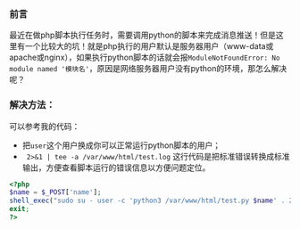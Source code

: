 ### 前言
最近在做php脚本执行任务时，需要调用python的脚本来完成消息推送！但是这里有一个比较大的坑！就是php执行的用户默认是服务器用户（www-data或apache或nginx），如果执行python脚本的话就会报`ModuleNotFoundError: No module named '模块名'`，原因是网络服务器用户没有python的环境，那怎么解决呢？
### 解决方法：
可以参考我的代码：
* 把`user`这个用户换成你可以正常运行python脚本的用户；
* ` 2>&1 | tee -a /var/www/html/test.log` 这行代码是把标准错误转换成标准输出，方便查看脚本运行的错误信息以方便问题定位。
```php
<?php
$name = $_POST['name'];
shell_exec("sudo su - user -c 'python3 /var/www/html/test.py $name' . 2>&1 | tee -a /var/www/html/test.log");
exit;
?>
```
